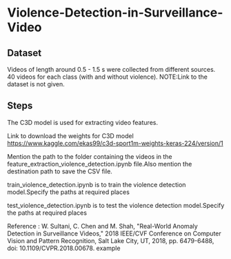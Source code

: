 # Violence-Detection-in-Surveillance-Video
## Dataset 
Videos of length around 0.5 - 1.5 s were collected from different sources. 40 videos for each class (with and without violence). 
NOTE:Link to the dataset is not given.

## Steps
The C3D model is used for extracting video features.

Link to download the weights for C3D model https://www.kaggle.com/ekas99/c3d-sport1m-weights-keras-224/version/1

Mention the path to the folder containing the videos in the feature_extraction_violence_detection.ipynb file.Also mention the destination path to save the CSV file.

train_violence_detection.ipynb is to train the violence detection model.Specify the paths at required places

test_violence_detection.ipynb is to test the violence detection model.Specify the paths at required places


Reference :
W. Sultani, C. Chen and M. Shah, "Real-World Anomaly Detection in Surveillance Videos," 2018 IEEE/CVF Conference on Computer Vision and Pattern Recognition, Salt Lake City, UT, 2018, pp. 6479-6488, doi: 10.1109/CVPR.2018.00678.
example
